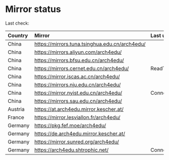 <script src="./time.js"></script>
# Mirror status
Last check: <script type="text/javascript">localize(1759447216.1515439);</script>

|Country|Mirror|Last update|
|:------|:-----|:----------|
|China|https://mirrors.tuna.tsinghua.edu.cn/arch4edu/|<script type="text/javascript">localize(1759430642);</script>|
|China|https://mirrors.aliyun.com/arch4edu/|<script type="text/javascript">localize(1759430642);</script>|
|China|https://mirrors.bfsu.edu.cn/arch4edu/|<script type="text/javascript">localize(1759430642);</script>|
|China|https://mirrors.cernet.edu.cn/arch4edu/|ReadTimeout|
|China|https://mirror.iscas.ac.cn/arch4edu/|<script type="text/javascript">localize(1759430642);</script>|
|China|https://mirrors.nju.edu.cn/arch4edu/|<script type="text/javascript">localize(1759344303);</script>|
|China|https://mirror.nyist.edu.cn/arch4edu/|ConnectionError|
|China|https://mirrors.sau.edu.cn/arch4edu/|<script type="text/javascript">localize(1756795646);</script>|
|Austria|https://at.arch4edu.mirror.kescher.at/|<script type="text/javascript">localize(1759430642);</script>|
|France|https://mirror.lesviallon.fr/arch4edu/|<script type="text/javascript">localize(1756709288);</script>|
|Germany|https://pkg.fef.moe/arch4edu/|<script type="text/javascript">localize(1759430642);</script>|
|Germany|https://de.arch4edu.mirror.kescher.at/|<script type="text/javascript">localize(1759430642);</script>|
|Germany|https://mirror.sunred.org/arch4edu/|<script type="text/javascript">localize(1759430642);</script>|
|Germany|https://arch4edu.shtrophic.net/|ConnectionError|

<script src="./tablefilter/tablefilter.js"></script>
<script src="./table.js"></script>